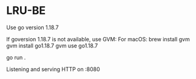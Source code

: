 # LRU-BE


Use go version 1.18.7 

If goversion 1.18.7 is not available, use GVM:
For macOS:
brew install gvm
gvm install go1.18.7 
gvm use go1.18.7

go run .

Listening and serving HTTP on :8080
